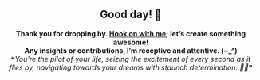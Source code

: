 <!DOCTYPE html>
<html lang="en">
<body>
  
  <div style="text-align: center;">
    <h2>Good day! 👋</h2>
    <p>
      <strong>Thank you for dropping by. <a href ="mailto:amicableycot@gmail.com">Hook on with me</a>; let’s create something awesome!</strong><br>
      <strong>Any insights or contributions, I’m receptive and attentive. (~_^)</strong><br>
      &#10077;<em>You’re the pilot of your life, seizing the excitement of every second as it flies by, navigating towards your dreams with staunch determination. 🚀😄</em>&#10078;
    </p>
  </div>
  
</body>
</html>
  
<!--
- **lewiskirori/lewiskirori** is a ✨ _special_ ✨ repository!
- 🔭 I’m currently working on ...
- 👯 I’m looking to collaborate on ...
- 🤔 I’m looking for help with ...
- 💬 Ask me about ...
- 📫 How to reach me: ...
- 😄 Pronouns: ...
- ⚡ Fun fact: ...
- 💫 Trailblazing || forward-looking || progressive || revolutionary || avant-garde || trendsetting || ...
- ✨ Allied: The Company && affiliated || working together with && Skilled craftsmanship allied to advanced technology.
- ✨ SOftware ARchitect ASpirant.
- ✨ The Future and the Present.
- ✨ Stauch || true-blue
--->                                                     
